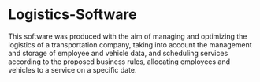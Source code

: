 # Logistics-Software
  This software was produced with the aim of managing and optimizing the logistics of a transportation company, taking into account the management and storage of employee and vehicle data, and scheduling services according to the proposed business rules, allocating employees and vehicles to a service on a specific date.

